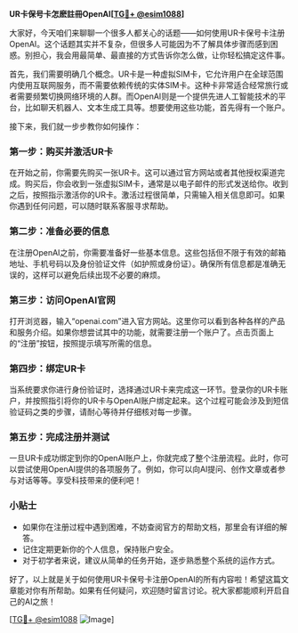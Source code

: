 **UR卡保号卡怎麽註冊OpenAI[[TG💪+ @esim1088](https://t.me/s/esim1088)]**

大家好，今天咱们来聊聊一个很多人都关心的话题——如何使用UR卡保号卡注册OpenAI。这个话题其实并不复杂，但很多人可能因为不了解具体步骤而感到困惑。别担心，我会用最简单、最直接的方式告诉你怎么做，让你轻松搞定这件事。

首先，我们需要明确几个概念。UR卡是一种虚拟SIM卡，它允许用户在全球范围内使用互联网服务，而不需要依赖传统的实体SIM卡。这种卡非常适合经常旅行或者需要频繁切换网络环境的人群。而OpenAI则是一个提供先进人工智能技术的平台，比如聊天机器人、文本生成工具等。想要使用这些功能，首先得有一个账户。

接下来，我们就一步步教你如何操作：

### 第一步：购买并激活UR卡

在开始之前，你需要先购买一张UR卡。这可以通过官方网站或者其他授权渠道完成。购买后，你会收到一张虚拟SIM卡，通常是以电子邮件的形式发送给你。收到之后，按照指示激活你的UR卡。激活过程很简单，只需输入相关信息即可。如果你遇到任何问题，可以随时联系客服寻求帮助。

### 第二步：准备必要的信息

在注册OpenAI之前，你需要准备好一些基本信息。这些包括但不限于有效的邮箱地址、手机号码以及身份验证文件（如护照或身份证）。确保所有信息都是准确无误的，这样可以避免后续出现不必要的麻烦。

### 第三步：访问OpenAI官网

打开浏览器，输入“openai.com”进入官方网站。这里你可以看到各种各样的产品和服务介绍。如果你想尝试其中的功能，就需要注册一个账户了。点击页面上的“注册”按钮，按照提示填写所需的信息。

### 第四步：绑定UR卡

当系统要求你进行身份验证时，选择通过UR卡来完成这一环节。登录你的UR卡账户，并按照指引将你的UR卡与OpenAI账户绑定起来。这个过程可能会涉及到短信验证码之类的步骤，请耐心等待并仔细核对每一步骤。

### 第五步：完成注册并测试

一旦UR卡成功绑定到你的OpenAI账户上，你就完成了整个注册流程。此时，你可以尝试使用OpenAI提供的各项服务了。例如，你可以向AI提问、创作文章或者参与对话等等。享受科技带来的便利吧！

### 小贴士

- 如果你在注册过程中遇到困难，不妨查阅官方的帮助文档，那里会有详细的解答。
- 记住定期更新你的个人信息，保持账户安全。
- 对于初学者来说，建议从简单的任务开始，逐步熟悉整个系统的运作方式。

好了，以上就是关于如何使用UR卡保号卡注册OpenAI的所有内容啦！希望这篇文章能对你有所帮助。如果有任何疑问，欢迎随时留言讨论。祝大家都能顺利开启自己的AI之旅！

[[TG💪+ @esim1088](https://t.me/s/esim1088) ![Image](https://i.postimg.cc/4NQfJmqS/Snipaste-2025-05-13-00-14-12.png)]